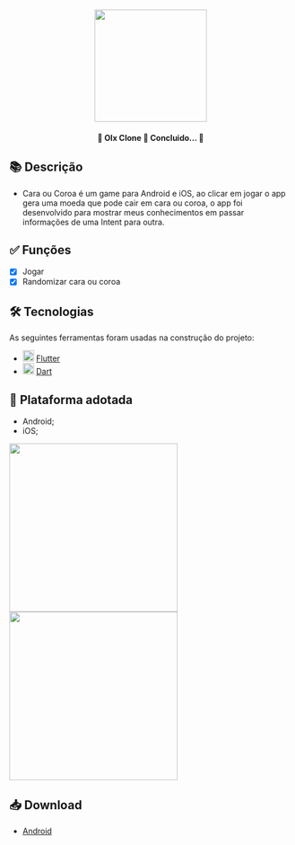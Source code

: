 <h1 align="center">
   <img src="https://firebasestorage.googleapis.com/v0/b/apostas-e1af2.appspot.com/o/flutter%2Fcara_ou_coroa%2FLogo.PNG?alt=media&token=e94a5b80-a087-4975-ad8a-5a47cb3a7aae" width="200">
</h1>

<h4 align="center"> 
	🚧 Olx Clone 🚀 Concluido...  🚧
</h4>

## 📚 Descrição

 - Cara ou Coroa é um game para Android e iOS, ao clicar em jogar o app gera uma moeda que pode cair em cara ou coroa, o app foi desenvolvido para mostrar meus conhecimentos em passar informações de uma Intent para outra.

## ✅ Funções
  
  - [x] Jogar
  - [x] Randomizar cara ou coroa

## 🛠 Tecnologias

As seguintes ferramentas foram usadas na construção do projeto:

- <img src="https://cdn.jsdelivr.net/gh/devicons/devicon/icons/flutter/flutter-original.svg" height="20" width="20"/> [Flutter](https://flutter.dev/?gclid=Cj0KCQjwkbuKBhDRARIsAALysV4sMSKWcOxrlBmdtlCcf3MAfNdH1ehbbWi6ZjjjdypPLsSvdTFiqOYaAon3EALw_wcB&gclsrc=aw.ds)
- <img src="https://cdn.jsdelivr.net/gh/devicons/devicon/icons/dart/dart-original.svg" height="20" width="20"/> [Dart](https://dart.dev/)

## 📱 Plataforma adotada

  - Android;
  - iOS;

<p float="left">
	<img src="https://firebasestorage.googleapis.com/v0/b/apostas-e1af2.appspot.com/o/flutter%2Fcara_ou_coroa%2FPlay.PNG?alt=media&token=6ca7ec7e-e177-462a-b1e6-5c9c7d0925c1" width="300">
	<img src="https://firebasestorage.googleapis.com/v0/b/apostas-e1af2.appspot.com/o/flutter%2Fcara_ou_coroa%2Fcoroa.PNG?alt=media&token=bc1c595c-e4e7-471c-a546-c3f25cd9a601" width="300">
</p>

## 📥 Download

  - [Android](https://drive.google.com/file/d/1NRH21SQRdSxgWLs99_ACT9n6ky6-Lf8a/view?usp=sharing)
